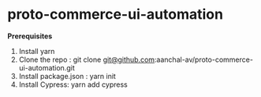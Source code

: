# proto-commerce-ui-automation

**Prerequisites**
1. Install yarn
2. Clone the repo : git clone git@github.com:aanchal-av/proto-commerce-ui-automation.git
3. Install package.json : yarn init
4. Install Cypress: yarn add cypress
